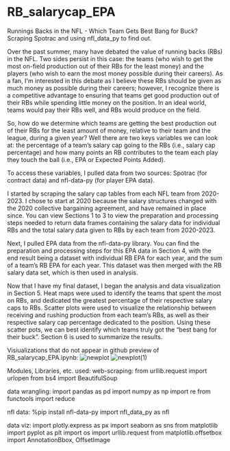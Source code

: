 # RB_salarycap_EPA
Runnings Backs in the NFL - Which Team Gets Best Bang for Buck? Scraping Spotrac and using nfl_data_py to find out.

Over the past summer, many have debated the value of running backs (RBs) in the NFL. Two sides persist in this case: the teams (who wish to get the most on-field production out of their RBs for the least money) and the players (who wish to earn the most money possible during their careers). As a fan, I'm interested in this debate as I believe these RBs should be given as much money as possible during their careers; however, I recognize there is a competitive advantage to ensuring that teams get good production out of their RBs while spending little money on the position. In an ideal world, teams would pay their RBs well, and RBs would produce on the field.

So, how do we determine which teams are getting the best production out of their RBs for the least amount of money, relative to their team and the league, during a given year? Well there are two keys variables we can look at: the percentage of a team’s salary cap going to the RBs (i.e., salary cap percentage) and how many points an RB contributes to the team each play they touch the ball (i.e., EPA or Expected Points Added).

To access these variables, I pulled data from two sources: Spotrac (for contract data) and nfl-data-py (for player EPA data).

I started by scraping the salary cap tables from each NFL team from 2020-2023. I chose to start at 2020 because the salary structures changed with the 2020 collective bargaining agreement, and have remained in place since. You can view Sections 1 to 3 to view the preparation and processing steps needed to return data frames containing the salary data for individual RBs and the total salary data given to RBs by each team from 2020-2023.

Next, I pulled EPA data from the nfl-data-py library. You can find the preparation and processing steps for this EPA data in Section 4, with the end result being a dataset with individual RB EPA for each year, and the sum of a team’s RB EPA for each year. This dataset was then merged with the RB salary data set, which is then used in analysis.

Now that I have my final dataset, I began the analysis and data visualization in Section 5. Heat maps were used to identify the teams that spent the most on RBs, and dedicated the greatest percentage of their respective salary caps to RBs. Scatter plots were used to visualize the relationship between receiving and rushing production from each team’s RBs, as well as their respective salary cap percentage dedicated to the position. Using these scatter pots, we can best identify which teams truly got the “best bang for their buck”. Section 6 is used to summarize the results.

Visiualizations that do not appear in github preview of RB_salarycap_EPA.ipynb:
![newplot](https://github.com/evmorg/RB_salarycap_EPA/assets/29820217/4f6899f9-68e3-498e-a1e5-7bd1ae086c0c)
![newplot(1)](https://github.com/evmorg/RB_salarycap_EPA/assets/29820217/67b358e5-5736-47c6-9031-ced6e1789d66)

Modules, Libraries, etc. used:
web-scraping:
from urllib.request import urlopen
from bs4 import BeautifulSoup

data wrangling:
import pandas as pd
import numpy as np
import re
from functools import reduce

nfl data:
%pip install nfl-data-py
import nfl_data_py as nfl

data viz:
import plotly.express as px
import seaborn as sns
from matplotlib import pyplot as plt
import os
import urllib.request
from matplotlib.offsetbox import AnnotationBbox, OffsetImage
